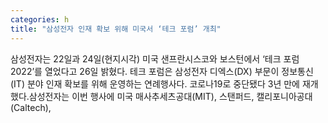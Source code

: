 ```yaml
---
categories: h
title: "삼성전자 인재 확보 위해 미국서 ‘테크 포럼’ 개최"
---
```

삼성전자는 22일과 24일(현지시각) 미국 샌프란시스코와 보스턴에서 ‘테크 포럼 2022’를 열었다고 26일 밝혔다. 테크 포럼은 삼성전자 디엑스(DX) 부문이 정보통신(IT) 분야 인재 확보를 위해 운영하는 연례행사다. 코로나19로 중단됐다 3년 만에 재개했다.삼성전자는 이번 행사에 미국 매사추세츠공대(MIT), 스탠퍼드, 캘리포니아공대(Caltech),